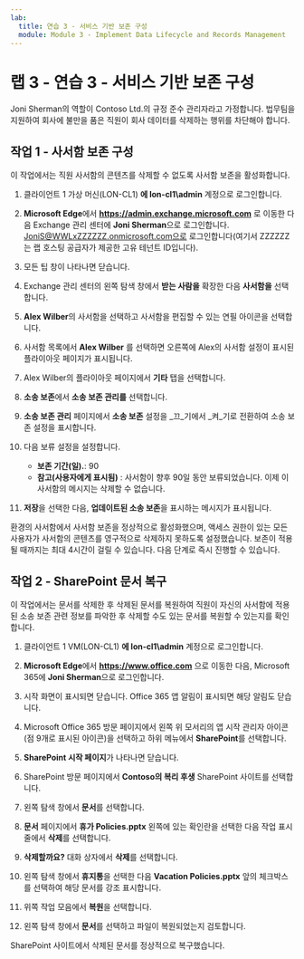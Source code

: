 ```yaml
---
lab:
  title: 연습 3 - 서비스 기반 보존 구성
  module: Module 3 - Implement Data Lifecycle and Records Management
---
```


# 랩 3 - 연습 3 - 서비스 기반 보존 구성

Joni Sherman의 역할이 Contoso Ltd.의 규정 준수 관리자라고 가정합니다. 법무팀을 지원하여 회사에 불만을 품은 직원이 회사 데이터를 삭제하는 행위를 차단해야 합니다.

## 작업 1 - 사서함 보존 구성

이 작업에서는 직원 사서함의 콘텐츠를 삭제할 수 없도록 사서함 보존을 활성화합니다.

1. 클라이언트 1 가상 머신(LON-CL1) **에 lon-cl1\admin** 계정으로 로그인합니다.

1. **Microsoft Edge**에서 **https://admin.exchange.microsoft.com** 로 이동한 다음 Exchange 관리 센터에 **Joni Sherman**으로 로그인합니다. JoniS@WWLxZZZZZZ.onmicrosoft.com으로 로그인합니다(여기서 ZZZZZZ는 랩 호스팅 공급자가 제공한 고유 테넌트 ID입니다).

1. 모든 팁 창이 나타나면 닫습니다.

1. Exchange 관리 센터의 왼쪽 탐색 창에서 **받는 사람을** 확장한 다음 **사서함을** 선택합니다.

1. **Alex Wilber**의 사서함을 선택하고 사서함을 편집할 수 있는 연필 아이콘을 선택합니다.

1. 사서함 목록에서  **Alex Wilber** 를 선택하면 오른쪽에 Alex의 사서함 설정이 표시된 플라이아웃 페이지가 표시됩니다.

1. Alex Wilber의 플라이아웃 페이지에서 **기타** 탭을 선택합니다.

1. **소송 보존**에서 **소송 보존 관리를** 선택합니다.

1. **소송 보존 관리** 페이지에서 **소송 보존** 설정을 _끄_기에서 _켜_기로 전환하여 소송 보존 설정을 표시합니다.

1. 다음 보류 설정을 설정합니다.

    - **보존 기간(일).**: 90
    - **참고(사용자에게 표시됨)** : 사서함이 향후 90일 동안 보류되었습니다. 이제 이 사서함의 메시지는 삭제할 수 없습니다.

1. **저장**을 선택한 다음, **업데이트된 소송 보존**을 표시하는 메시지가 표시됩니다.

환경의 사서함에서 사서함 보존을 정상적으로 활성화했으며, 액세스 권한이 있는 모든 사용자가 사서함의 콘텐츠를 영구적으로 삭제하지 못하도록 설정했습니다. 보존이 적용될 때까지는 최대 4시간이 걸릴 수 있습니다.  다음 단계로 즉시 진행할 수 있습니다.

## 작업 2 - SharePoint 문서 복구

이 작업에서는 문서를 삭제한 후 삭제된 문서를 복원하여 직원이 자신의 사서함에 적용된 소송 보존 관련 정보를 파악한 후 삭제할 수도 있는 문서를 복원할 수 있는지를 확인합니다.

1. 클라이언트 1 VM(LON-CL1) **에 lon-cl1\admin** 계정으로 로그인합니다.

1. **Microsoft Edge**에서 **https://www.office.com** 으로 이동한 다음, Microsoft 365에 **Joni Sherman**으로 로그인합니다.

1. 시작 화면이 표시되면 닫습니다. Office 365 앱 알림이 표시되면 해당 알림도 닫습니다.

1. Microsoft Office 365 방문 페이지에서 왼쪽 위 모서리의 앱 시작 관리자 아이콘(점 9개로 표시된 아이콘)을 선택하고 하위 메뉴에서 **SharePoint**를 선택합니다.

1. **SharePoint 시작 페이지**가 나타나면 닫습니다.

1. SharePoint 방문 페이지에서 **Contoso의 복리 후생** SharePoint 사이트를 선택합니다.

1. 왼쪽 탐색 창에서 **문서**를 선택합니다.

1. **문서** 페이지에서 **휴가 Policies.pptx** 왼쪽에 있는 확인란을 선택한 다음 작업 표시줄에서 **삭제**를 선택합니다.

1. **삭제할까요?** 대화 상자에서 **삭제**를 선택합니다.

1. 왼쪽 탐색 창에서 **휴지통**을 선택한 다음 **Vacation Policies.pptx** 앞의 체크박스를 선택하여 해당 문서를 강조 표시합니다.

1. 위쪽 작업 모음에서 **복원**을 선택합니다.

1. 왼쪽 탐색 창에서 **문서**를 선택하고 파일이 복원되었는지 검토합니다.

SharePoint 사이트에서 삭제된 문서를 정상적으로 복구했습니다.

